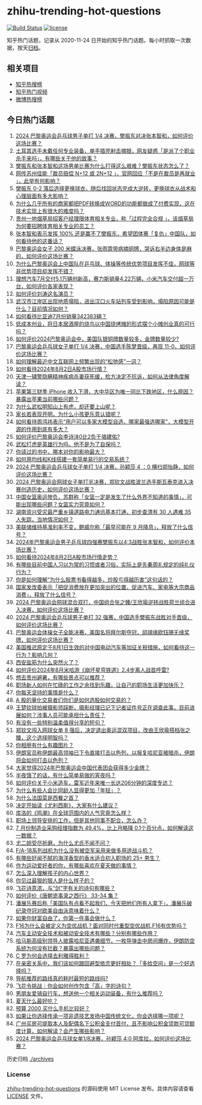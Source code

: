 # zhihu-trending-hot-questions

[![Build Status](https://github.com/justjavac/zhihu-trending-hot-questions/workflows/ci/badge.svg?branch=master)](https://github.com/justjavac/zhihu-trending-hot-questions/actions)
[![license](https://img.shields.io/github/license/justjavac/zhihu-trending-hot-questions)](https://github.com/justjavac/zhihu-trending-hot-questions/blob/master/LICENSE)

知乎热门话题，记录从 2020-11-24
日开始的知乎热门话题。每小时抓取一次数据，按天[归档](./archives)。

## 相关项目

- [知乎热搜榜](https://github.com/justjavac/zhihu-trending-top-search)
- [知乎热门视频](https://github.com/justjavac/zhihu-trending-hot-video)
- [微博热搜榜](https://github.com/justjavac/weibo-trending-hot-search)

## 今日热门话题

<!-- BEGIN -->
<!-- 最后更新时间 Fri Aug 02 2024 12:15:05 GMT+0800 (China Standard Time) -->

1. [2024 巴黎奥运会乒乓球男子单打 1/4 决赛，樊振东对决张本智和，如何评价这场比赛？](https://www.zhihu.com/question/663178094)
1. [土耳其选手未戴任何专业装备，单手插兜射击摘银，网友疑惑「是派了个职业杀手来吗」，有哪些关于他的故事？](https://www.zhihu.com/question/663173940)
1. [樊振东和张本智和这场男单比赛为什么打得这么艰难？樊振东状态怎么了？](https://www.zhihu.com/question/663207410)
1. [网传苏州佳能「裁员赔偿 N+12 或 2N+12 」，官网回应「不是在裁员是再就业 」，此举有何影响？](https://www.zhihu.com/question/663175906)
1. [樊振东 0-2 落后选择更换球衣，随后找回状态完成大逆转，更换球衣从战术和心理层面有多大影响？](https://www.zhihu.com/question/663207247)
1. [为什么几乎所有的商家都把PDF转换成WORD的功能都做成了付费实现，这在技术实现上有很大的难度吗？](https://www.zhihu.com/question/462704654)
1. [贵州一地烟草局招客户经理限体育相关专业，称「过程完全合规 」，该烟草局为何要招聘体育相关专业的员工？](https://www.zhihu.com/question/663173759)
1. [张本智和表示发挥 100% 还是赢不了樊振东，希望团体赛「复仇」中国队，如何看待他的这番话？](https://www.zhihu.com/question/663209873)
1. [巴黎奥运会女子 200 米蝶泳决赛，张雨霏带病摘铜牌，哭诉右半边身体是麻的，如何评价这场比赛？](https://www.zhihu.com/question/663210491)
1. [为什么巴黎奥运会上中国队在乒乓球、体操等传统优势项目发挥不佳，网球等非优势项目却发挥不错？](https://www.zhihu.com/question/663200414)
1. [理想汽车7月交付5.1万辆创新高，赛力斯销量4.22万辆，小米汽车交付超一万台，如何评价各家表现？](https://www.zhihu.com/question/663188657)
1. [如何评价刘涛这名演员？](https://www.zhihu.com/question/31194986)
1. [武汉市江岸区出现地质塌陷，进出汉口火车站列车受到影响，塌陷原因可能是什么？目前情况如何？](https://www.zhihu.com/question/663188946)
1. [如何看待比亚迪7月份销量342383辆？](https://www.zhihu.com/question/663201010)
1. [低成本创业，将日本居酒屋的烧鸟以中国烧烤摊的形式摆个小摊创业真的可行吗？](https://www.zhihu.com/question/533966610)
1. [如何评价2024巴黎奥运会中，美国队银铜牌数量较多，金牌数量较少?](https://www.zhihu.com/question/663022429)
1. [巴黎奥运会乒乓球女子单打 1/4 决赛，中国选手陈梦晋级，再现 11-0，如何评价这场比赛？](https://www.zhihu.com/question/663170060)
1. [如何理解最近中文互联网上频繁出现的“松弛感”一词？](https://www.zhihu.com/question/662724630)
1. [如何看待2024年8月2日A股市场行情？](https://www.zhihu.com/question/663143490)
1. [天津一辅警隐瞒精神疾病杀妻获死缓，检方决定不抗诉，如何从法律角度解读？](https://www.zhihu.com/question/663150551)
1. [苹果第三财季 iPhone 收入下滑，大中华区为唯一同比下跌地区，什么原因？暴露出苹果当前哪些问题？](https://www.zhihu.com/question/663233578)
1. [为什么武松明知山上有虎，却还要上山呢？](https://www.zhihu.com/question/640554427)
1. [家长若表现开明，为什么小孩更乐意认错呢？](https://www.zhihu.com/question/662735171)
1. [如何看待周鸿祎表示“用户可以多家大模型自选，哪家最强选哪家”，大模型开源的作用到底有多大？](https://www.zhihu.com/question/663236114)
1. [如何评价巴黎奥运会李诗沣0比2负于骆建佑?](https://www.zhihu.com/question/663202566)
1. [武松打虎是英雄行为吗，他不是为了自保吗？](https://www.zhihu.com/question/30220028)
1. [你读过的书中，哪本对你的影响最大？](https://www.zhihu.com/question/663015162)
1. [如何用均线和K线搭建一套简单易行的交易系统？](https://www.zhihu.com/question/662933963)
1. [2024 巴黎奥运会乒乓球女子单打 1/4 决赛，孙颖莎 4 ：0 横扫郑怡静，如何评价这场比赛？](https://www.zhihu.com/question/663178075)
1. [2024 巴黎奥运会网球女子单打半决赛，郑钦文战胜波兰选手斯瓦泰克进入决赛创造历史，如何评价这场比赛？](https://www.zhihu.com/question/663177474)
1. [中国女篮奥运惨负，苏群称「女篮一定是发生了什么外界不知道的事情」，可能出现哪些问题？女篮实力究竟如何？](https://www.zhihu.com/question/663191121)
1. [湖南资兴受灾最严重乡镇道路电力通讯基本打通，初步查清有 30 人遇难 35 人失踪，当地情况如何？](https://www.zhihu.com/question/663189823)
1. [美联储维持基准利率不变，鲍威尔称「最早可能在 9 月降息」，释放了什么信号？](https://www.zhihu.com/question/663147062)
1. [2024年巴黎奥运会男子乒乓球四强赛樊振东以4:3战胜张本智和，如何评价本场比赛？](https://www.zhihu.com/question/663206869)
1. [如何看待2024年8月2日A股市场行情走势？](https://www.zhihu.com/question/663160929)
1. [有哪些目前中国人习以为常的习惯或者习俗，实际上是先秦周礼规定的纯礼仪行为？](https://www.zhihu.com/question/661084103)
1. [你是如何理解“为什么股票书看得越多，炒股亏得越历害”这句话的？](https://www.zhihu.com/question/656355513)
1. [国家发改委表示「把促消费放在更加突出的位置，促进汽车、家电等大宗商品消费」，释放了什么信号？](https://www.zhihu.com/question/663156052)
1. [2024 巴黎奥运会网球混合双打，中国组合张之臻/王欣瑜逆转战胜荷兰组合进入决赛，如何评价这场比赛？](https://www.zhihu.com/question/663195037)
1. [2024 巴黎奥运会乒乓球男子单打 32 强赛，中国选手樊振东战胜对手晋级，如何评价这场比赛？](https://www.zhihu.com/question/663091429)
1. [巴黎奥运会体操女子全能决赛，美国名将拜尔斯夺冠，邱祺缘欧钰珊无缘奖牌，如何评价这场比赛？](https://www.zhihu.com/question/663206984)
1. [美国推迟原定于8月1日生效的对中国电动汽车等加征关税措施，如何看待这一行为？影响几何？](https://www.zhihu.com/question/663152643)
1. [西安盐筋为什么突然火了？](https://www.zhihu.com/question/662906772)
1. [如何评价2024年8月米哈游《崩坏星穹铁道》2.4步离人战首呼雷?](https://www.zhihu.com/question/663119606)
1. [想去贵州避暑，有哪些景点可以推荐？](https://www.zhihu.com/question/471694862)
1. [职场新人如何在忙碌的工作之余找到乐趣，让自己的职场生活更加快乐？](https://www.zhihu.com/question/662639472)
1. [你每天坚持的事情是什么？](https://www.zhihu.com/question/661994966)
1. [A 股的量化交易者们你们是如何选股如何交易的？](https://www.zhihu.com/question/38113586)
1. [王楚钦球拍被摄影师踩断，摄影经理已记下记者证件号正在调查此事，目前进展如何？涉事人员可能承担什么责任？](https://www.zhihu.com/question/663163109)
1. [有没有一些特别温柔值得分享的短句？](https://www.zhihu.com/question/661268763)
1. [郑钦文闯入网球女单 8 强后，决定退出奥运混双项目，改由王欣瑜搭档张之臻，这个选择明智吗？](https://www.zhihu.com/question/663033495)
1. [你相册有什么有趣图片？](https://www.zhihu.com/question/662970751)
1. [伊朗官员称伊朗最高领袖已下令直接打击以色列，以报复哈尼亚被暗杀，伊朗将会如何打击以色列？](https://www.zhihu.com/question/663153907)
1. [大家觉得2024年巴黎奥运会中国代表团会获得多少金牌？](https://www.zhihu.com/question/653451089)
1. [半夜饿了的话，有什么简单易做的宵夜吗？](https://www.zhihu.com/question/380056177)
1. [如何评价关于小米造车，雷军近年来唯一长达206分钟的深度专访？](https://www.zhihu.com/question/663159463)
1. [为什么有些人会比同龄人显得更加「年轻」？](https://www.zhihu.com/question/659677028)
1. [为什么法国菜是西餐之首？](https://www.zhihu.com/question/418275425)
1. [决定开始读《尤利西斯》，大家有什么建议？](https://www.zhihu.com/question/631189251)
1. [库洛的《鸣潮》在全球范围内的人气究竟怎么样？](https://www.zhihu.com/question/662713214)
1. [职场上领导安排的工作，但是其他同事不配合，怎么办？](https://www.zhihu.com/question/662916796)
1. [7 月份制造业采购经理指数为 49.4%，比上月略降 0.1个百分点，如何解读这一数据？](https://www.zhihu.com/question/663061993)
1. [尤二姐受尽折磨，为什么尤氏不闻不问？](https://www.zhihu.com/question/655132737)
1. [F/A-18系列战机为什么没有被空军采用来做多用途战斗机？](https://www.zhihu.com/question/657901380)
1. [有哪些好闻不腻的海洋香型的香水适合初入职场的 25+ 男生？](https://www.zhihu.com/question/615238031)
1. [作为运动爱好者的你，有哪些喜欢在夏天做的事情？](https://www.zhihu.com/question/663083724)
1. [怎么深入理解孩子的内心世界？](https://www.zhihu.com/question/662649083)
1. [你见过最狠的狠人是什么样子的？](https://www.zhihu.com/question/506026254)
1. [飞花诗意浓，与“剑”字有关的诗句有哪些？](https://www.zhihu.com/question/661928959)
1. [如何评价《唐朝诡事录之西行》 33-34 集？](https://www.zhihu.com/question/663189485)
1. [潘展乐赛后称「美国队有点看不起我们，今天把他们所有人拿下」，潘展乐破纪录夺冠对欧美自由泳意味着什么？](https://www.zhihu.com/question/663144227)
1. [如果你财富自由了，你第一件事会做什么？](https://www.zhihu.com/question/658627745)
1. [F16为什么会被定义为空优战机？面对同时代重型空优战机,F16有优势吗？](https://www.zhihu.com/question/307115836)
1. [汽车主动安全技术和被动安全技术有哪些？分别有哪些作用？](https://www.zhihu.com/question/344956573)
1. [哈马斯高级别领导人披露哈尼亚遇袭细节，一枚导弹击中房间爆炸，伊朗防空系统为何没有拦截？暴露出哪些问题？](https://www.zhihu.com/question/663151230)
1. [C 罗为何会选择去利雅得胜利？](https://www.zhihu.com/question/662856425)
1. [在亲密关系中，我们该如何跟回避型依恋更好相处？「多给空间」是一个好选择吗？](https://www.zhihu.com/question/662919153)
1. [导航推荐的路线真的耗时最短的路线吗?](https://www.zhihu.com/question/661108001)
1. [飞花令挑战｜你会如何创作包含「高」字的诗句？](https://www.zhihu.com/question/663118476)
1. [男朋友爱骑自行车，想送他一个相关运动装备，有什么推荐吗？](https://www.zhihu.com/question/662470097)
1. [夏天什么最好吃？](https://www.zhihu.com/question/656342669)
1. [预算 2000 买什么手机比较好？](https://www.zhihu.com/question/662770007)
1. [如果让你选择传承一项非遗技艺发扬中国传统文化，你会选择哪一项呢？](https://www.zhihu.com/question/661059521)
1. [广州买房可提取本人及配偶名下公积金支付首付，且不影响公积金贷款可贷额度计算，如何解读？会产生哪些影响？](https://www.zhihu.com/question/663169965)
1. [2024 巴黎奥运会乒乓球女单1/8决赛，孙颖莎 4:0 阿库拉，如何评价这场比赛？](https://www.zhihu.com/question/663118388)

<!-- END -->

历史归档 [./archives](./archives)

### License

[zhihu-trending-hot-questions](https://github.com/justjavac/zhihu-trending-hot-questions)
的源码使用 MIT License 发布。具体内容请查看 [LICENSE](./LICENSE) 文件。
